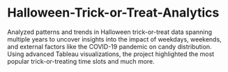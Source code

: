 # Halloween-Trick-or-Treat-Analytics
Analyzed patterns and trends in Halloween trick-or-treat data spanning multiple years to uncover insights into the impact of weekdays, weekends, and external factors like the COVID-19 pandemic on candy distribution. Using advanced Tableau visualizations, the project highlighted the most popular trick-or-treating time slots and much more.
